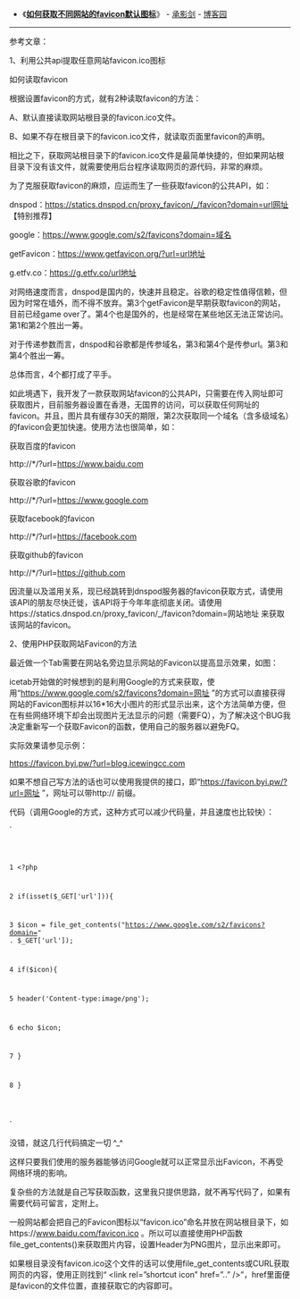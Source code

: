 ﻿- 《[**如何获取不同网站的favicon默认图标**](https://www.cnblogs.com/zhangwei595806165/p/4984912.html)》 - [承影剑](https://www.cnblogs.com/zhangwei595806165) - [博客园](https://www.cnblogs.com/)

--------------

参考文章：

1、利用公共api提取任意网站favicon.ico图标

如何读取favicon

根据设置favicon的方式，就有2种读取favicon的方法：
 
A、默认直接读取网站根目录的favicon.ico文件。

B、如果不存在根目录下的favicon.ico文件，就读取页面里favicon的声明。

相比之下，获取网站根目录下的favicon.ico文件是最简单快捷的，但如果网站根目录下没有该文件，就需要使用后台程序读取网页的源代码，非常的麻烦。
 
 
为了克服获取favicon的麻烦，应运而生了一些获取favicon的公共API，如：
 
dnspod：https://statics.dnspod.cn/proxy_favicon/_/favicon?domain=url网址 【特别推荐】

google：https://www.google.com/s2/favicons?domain=域名

getFavicon：https://www.getfavicon.org/?url=url地址

g.etfv.co：https://g.etfv.co/url地址

对网络速度而言，dnspod是国内的，快速并且稳定。谷歌的稳定性值得信赖，但因为时常在墙外，而不得不放弃。第3个getFavicon是早期获取favicon的网站，目前已经game over了。第4个也是国外的，也是经常在某些地区无法正常访问。第1和第2个胜出一筹。
 
对于传递参数而言，dnspod和谷歌都是传参域名，第3和第4个是传参url。第3和第4个胜出一筹。
 
总体而言，4个都打成了平手。
 
如此境遇下，我开发了一款获取网站favicon的公共API，只需要在传入网址即可获取图片，目前服务器设置在香港，无国界的访问，可以获取任何网址的favicon。并且，图片具有缓存30天的期限，第2次获取同一个域名（含多级域名）的favicon会更加快速。使用方法也很简单，如：
 
获取百度的favicon
 
http://*/?url=https://www.baidu.com
 
获取谷歌的favicon
 
http://*/?url=https://www.google.com
 
获取facebook的favicon
 
http://*/?url=https://facebook.com
 
获取github的favicon
 
http://*/?url=https://github.com

因流量以及滥用关系，现已经跳转到dnspod服务器的favicon获取方式，请使用该API的朋友尽快迁徙，该API将于今年年底彻底关闭。请使用https://statics.dnspod.cn/proxy_favicon/_/favicon?domain=网站地址 来获取该网站的favicon。
 
2、使用PHP获取网站Favicon的方法

最近做一个Tab需要在网站名旁边显示网站的Favicon以提高显示效果，如图：

icetab开始做的时候想到的是利用Google的方式来获取，使用“https://www.google.com/s2/favicons?domain=网址 ”的方式可以直接获得网站的Favicon图标并以16*16大小图片的形式显示出来，这个方法简单方便，但在有些网络环境下却会出现图片无法显示的问题（需要FQ），为了解决这个BUG我决定重新写一个获取Favicon的函数，使用自己的服务器以避免FQ。

实际效果请参见示例：

https://favicon.byi.pw/?url=blog.icewingcc.com

如果不想自己写方法的话也可以使用我提供的接口，即“https://favicon.byi.pw/?url=网址 ”，网址可以带http:// 前缀。

代码（调用Google的方式，这种方式可以减少代码量，并且速度也比较快）：

`<pre><code>

1	<?php

2	if(isset($_GET['url'])){

3	    $icon = file_get_contents("https://www.google.com/s2/favicons?domain=" . $_GET['url']);

4	    if($icon){

5	        header('Content-type:image/png');

6	        echo $icon;

7	    }

8	}

</code></pre>`

没错，就这几行代码搞定一切 ^_^

这样只要我们使用的服务器能够访问Google就可以正常显示出Favicon，不再受网络环境的影响。

复杂些的方法就是自己写获取函数，这里我只提供思路，就不再写代码了，如果有需要代码可留言，定附上。

一般网站都会把自己的Favicon图标以“favicon.ico”命名并放在网站根目录下，如https://www.baidu.com/favicon.ico 。所以可以直接使用PHP函数 file_get_contents()来获取图片内容，设置Header为PNG图片，显示出来即可。

如果根目录没有favicon.ico这个文件的话可以使用file_get_contents或CURL获取网页的内容，使用正则找到“ <link rel=”shortcut icon” href=”..” />”，href里面便是favicon的文件位置，直接获取它的内容即可。

